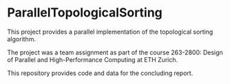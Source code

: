 # ParallelTopologicalSorting

This project provides a parallel implementation of the topological sorting algorithm.

The project was a team assignment as part of the course 263-2800: Design of Parallel and High-Performance Computing at ETH Zurich.

This repository provides code and data for the concluding report.
